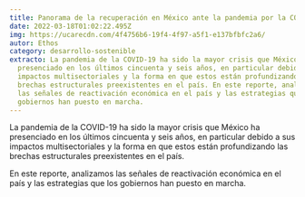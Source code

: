 ```yaml
---
title: Panorama de la recuperación en México ante la pandemia por la COVID-19
date: 2022-03-18T01:02:22.495Z
img: https://ucarecdn.com/4f4756b6-19f4-4f97-a5f1-e137bfbfc2a6/
autor: Ethos
category: desarrollo-sostenible
extracto: La pandemia de la COVID-19 ha sido la mayor crisis que México ha
  presenciado en los últimos cincuenta y seis años, en particular debido a sus
  impactos multisectoriales y la forma en que estos están profundizando las
  brechas estructurales preexistentes en el país. En este reporte, analizamos
  las señales de reactivación económica en el país y las estrategias que los
  gobiernos han puesto en marcha.
---
```

La pandemia de la COVID-19 ha sido la mayor crisis que México ha presenciado en los últimos cincuenta y seis años, en particular debido a sus impactos multisectoriales y la forma en que estos están profundizando las brechas estructurales preexistentes en el país.

En este reporte, analizamos las señales de reactivación económica en el país y las estrategias que los gobiernos han puesto en marcha.